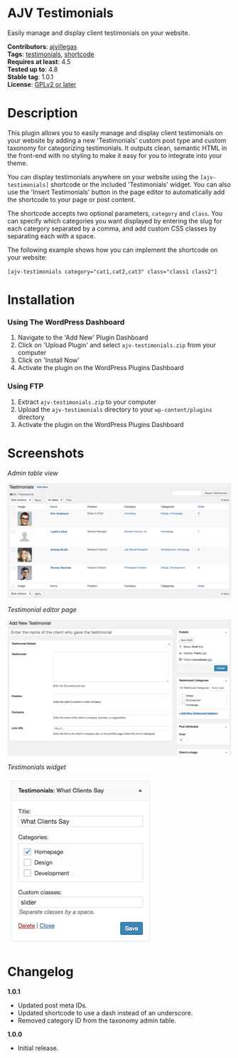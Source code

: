 # AJV Testimonials

Easily manage and display client testimonials on your website.

**Contributors**: [ajvillegas](http://profiles.wordpress.org/ajvillegas)  
**Tags**: [testimonials](http://wordpress.org/plugins/tags/testimonials), [shortcode](http://wordpress.org/plugins/tags/shortcode)  
**Requires at least**: 4.5  
**Tested up to**: 4.8  
**Stable tag**: 1.0.1  
**License**: [GPLv2 or later](http://www.gnu.org/licenses/gpl-2.0.html)

# Description

This plugin allows you to easily manage and display client testimonials on your website by adding a new 'Testimonials' custom post type and custom taxonomy for categorizing testimonials. It outputs clean, semantic HTML in the front-end with no styling to make it easy for you to integrate into your theme.

You can display testimonials anywhere on your website using the `[ajv-testimonials]` shortcode or the included 'Testimonials' widget. You can also use the 'Insert Testimonials' button in the page editor to automatically add the shortcode to your page or post content.

The shortcode accepts two optional parameters, `category` and `class`. You can specify which categories you want displayed by entering the slug for each category separated by a comma, and add custom CSS classes by separating each with a space.

The following example shows how you can implement the shortcode on your website:

`[ajv-testimonials category="cat1,cat2,cat3" class="class1 class2"]`

# Installation

### Using The WordPress Dashboard

1. Navigate to the 'Add New' Plugin Dashboard
2. Click on 'Upload Plugin' and select `ajv-testimonials.zip` from your computer
3. Click on 'Install Now'
4. Activate the plugin on the WordPress Plugins Dashboard

### Using FTP

1. Extract `ajv-testimonials.zip` to your computer
2. Upload the `ajv-testimonials` directory to your `wp-content/plugins` directory
3. Activate the plugin on the WordPress Plugins Dashboard

# Screenshots

*Admin table view*

![Admin table view](wp-assets/screenshot-1.png?raw=true)

*Testimonial editor page*

![Testimonial editor page](wp-assets/screenshot-2.png?raw=true)

*Testimonials widget*

![Testimonials widget](wp-assets/screenshot-3.png?raw=true)

# Changelog

**1.0.1**
* Updated post meta IDs.
* Updated shortcode to use a dash instead of an underscore.
* Removed category ID from the taxonomy admin table.

**1.0.0**
* Initial release.
